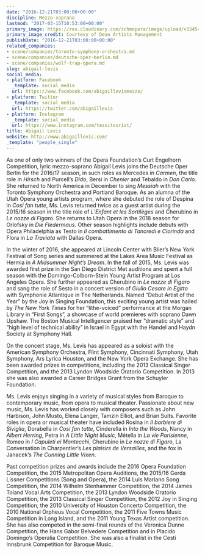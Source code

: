 ```yaml
---
date: "2016-12-21T03:00:00+00:00"
discipline: Mezzo-soprano
lastmod: "2017-03-15T10:53:00+00:00"
primary_image: https://res.cloudinary.com/schmopera/image/upload/v1545409169/media/webhook-uploads/1489575191844/2017-03-15---Abigail-Levis.jpg.jpg
primary_image_credit: Courtesy of Dean Artists Management
publishDate: "2016-12-21T03:00:00+00:00"
related_companies:
- scene/companies/toronto-symphony-orchestra.md
- scene/companies/deutsche-oper-berlin.md
- scene/companies/wolf-trap-opera.md
slug: abigail-levis
social_media:
- platform: Facebook
  _template: social_media
  url: https://www.facebook.com/abigaillevismezzo/
- platform: Twitter
  _template: social_media
  url: https://twitter.com/abigaillevis
- platform: Instagram
  _template: social_media
  url: https://www.instagram.com/tessitourist/
title: Abigail Levis
website: http://www.abigaillevis.com/
_template: "people_single"
---
```


As one of only two winners of the Opera Foundation’s Curt Engelhorn Competition, lyric mezzo-soprano Abigail Levis joins the Deutsche Oper Berlin for the 2016/17 season, in such roles as Mercedes in *Carmen*, the title role in *Hirsch* and Purcell’s *Dido*, Bersi in *Chenier* and Tebaldo in *Don Carlo*. She returned to North America in December to sing *Messiah* with the Toronto Symphony Orchestra and Portland Baroque. As an alumna of the Utah Opera young artists program, where she debuted the role of Despina in *Cosi fan tutte*, Ms. Levis returned twice as a guest artist during the 2015/16 season in the title role of *L’Enfant et les Sortilèges* and Cherubino in *Le nozze di Figaro*. She returns to Utah Opera in the 2018 season for Orlofsky in *Die Fledermaus*. Other season highlights include debuts with Opera Philadelphia as Testo in *Il combattimento di Tancredi e Clorinda* and Flora in *La Traviata* with Dallas Opera.

In the winter of 2016, she appeared at Lincoln Center with Blier’s New York Festival of Song series and summered at the Lakes Area Music Festival as Hermia in *A Midsummer Night’s Dream*. In the fall of 2015, Ms. Levis was awarded first prize in the San Diego District Met auditions and spent a full season with the Domingo-Colborn-Stein Young Artist Program at Los Angeles Opera. She further appeared as Cherubino in *Le nozze di Figaro* and sang the role of Sesto in a concert version of *Giulio Cesare in Egitto* with Symphonie Atlantique in The Netherlands. Named “Debut Artist of the Year” by the Joy in Singing Foundation, this exciting young artist was hailed by *The New York Times* for her “lithe-voiced” performance at the Morgan Library in “First Songs”, a showcase of world premieres with soprano Dawn Upshaw. The Boston Musical Intelligencer praised her “dramatic style” and “high level of technical ability” in Israel in Egypt with the Handel and Haydn Society at Symphony Hall.

On the concert stage, Ms. Levis has appeared as a soloist with the American Symphony Orchestra, Flint Symphony, Cincinnati Symphony, Utah Symphony, Ars Lyrica Houston, and the New York Opera Exchange. She has been awarded prizes in competitions, including the 2013 Classical Singer Competition, and the 2013 Lyndon Woodside Oratorio Competition. In 2013 she was also awarded a Career Bridges Grant from the Schuyler Foundation.

Ms. Levis enjoys singing in a variety of musical styles from Baroque to contemporary music, from opera to musical theater. Passionate about new music, Ms. Levis has worked closely with composers such as John Harbison, John Musto, Elena Langer, Tamzin Elliot, and Brian Suits. Favorite roles in opera or musical theater have included Rosina in *Il barbiere di Siviglia*, Dorabella in *Cosi fan tutte*, Cinderella in *Into the Woods*, Nancy in *Albert Herring*, Petra in *A Little Night Music*, Métella in *La vie Parisienne*, Romeo in *I Capuleti ei Montecchi*, Cherubino in *Le nozze di Figaro*, La Conversation in Charpentier’s *Les plaisirs de Versailles*, and the fox in Janacek’s *The Cunning Little Vixen*.

Past competition prizes and awards include the 2016 Opera Foundation Competition, the 2015 Metropolitan Opera Auditions, the 2015/16 Gerda Lissner Competitions (Song and Opera), the 2014 Luis Mariano Song Competition, the 2014 Wilhelm Stenhammer Competition, the 2014 James Toland Vocal Arts Competition, the 2013 Lyndon Woodside Oratorio Competition, the 2013 Classical Singer Competition, the 2012 Joy in Singing Competition, the 2010 University of Houston Concerto Competition, the 2010 National Orpheus Vocal Competition, the 2011 Five Towns Music Competition in Long Island, and the 2011 Young Texas Artist competition. She has also competed in the semi-final rounds of the Veronica Dunne Competition, the Hans Gabor Belvedere Competition and in Placido Domingo’s Operalia Competition. She was also a finalist in the Cesti Innsbrunk Competition for Baroque Music.
